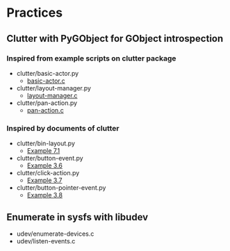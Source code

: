 # Practices

## Clutter with PyGObject for GObject introspection

### Inspired from example scripts on clutter package

 * clutter/basic-actor.py
    * [basic-actor.c](https://git.gnome.org/browse/clutter/tree/examples/basic-actor.c)
 * clutter/layout-manager.py
    * [layout-manager.c](https://git.gnome.org/browse/clutter/tree/examples/layout-manager.c)
 * clutter/pan-action.py
    * [pan-action.c](https://git.gnome.org/browse/clutter/tree/examples/pan-action.c)

### Inspired by documents of clutter

 * clutter/bin-layout.py
    * [Example 7.1](https://developer.gnome.org/clutter-cookbook/stable/layouts-stacking.html#idm140200506996128)
 * clutter/button-event.py
    * [Example 3.6](https://developer.gnome.org/clutter-cookbook/stable/events-buttons.html#events-buttons-example-1)
 * clutter/click-action.py
    * [Example 3.7](https://developer.gnome.org/clutter-cookbook/stable/events-buttons.html#events-buttons-example-2)
 * clutter/button-pointer-event.py
    * [Example 3.8](https://developer.gnome.org/clutter-cookbook/stable/events-buttons.html#events-buttons-example-3)

## Enumerate in sysfs with libudev

 * udev/enumerate-devices.c
 * udev/listen-events.c
